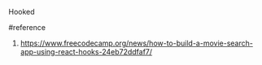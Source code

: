 Hooked



#reference
1. https://www.freecodecamp.org/news/how-to-build-a-movie-search-app-using-react-hooks-24eb72ddfaf7/